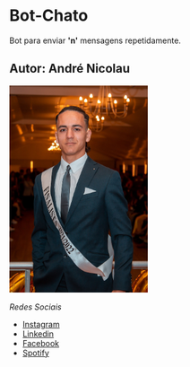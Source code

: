 # Bot-Chato

Bot para enviar **'n'** mensagens repetidamente.

## Autor: **André Nicolau**

<img src="./profile-pic.JPG" width="247" height="369">

_Redes Sociais_

-   [Instagram](instagram.com/rodinhaass)
-   [Linkedin](https://www.linkedin.com/in/andr%C3%A9-nicolau-56a2a21b0/)
-   [Facebook](https://www.facebook.com/rodinhaass)
-   [Spotify](https://open.spotify.com/user/0xkggemo4tc3eqgmug2danlv2)
